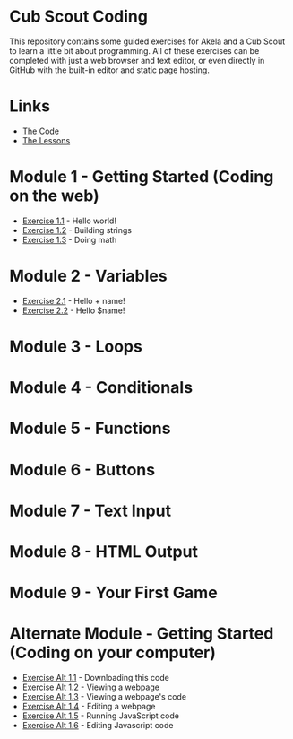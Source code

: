 # Cub Scout Coding

This repository contains some guided exercises for Akela and a Cub Scout to learn a little bit about programming.  All of these exercises can be completed with just a web browser and text editor, or even directly in GitHub with the built-in editor and static page hosting.

# Links

- [The Code](https://github.com/ckxng/cub-scout-coding)
- [The Lessons](https://ckxng.github.io/cub-scout-coding)

# Module 1 - Getting Started (Coding on the web)

- [Exercise 1.1](https://jsfiddle.net/gh/get/library/pure/ckxng/cub-scout-coding/tree/master/ex-1-1) - Hello world!
- [Exercise 1.2](https://jsfiddle.net/gh/get/library/pure/ckxng/cub-scout-coding/tree/master/ex-1-2) - Building strings
- [Exercise 1.3](https://jsfiddle.net/gh/get/library/pure/ckxng/cub-scout-coding/tree/master/ex-1-3) - Doing math

# Module 2 - Variables

- [Exercise 2.1](https://jsfiddle.net/gh/get/library/pure/ckxng/cub-scout-coding/tree/master/ex-2-1) - Hello + name!
- [Exercise 2.2](https://jsfiddle.net/gh/get/library/pure/ckxng/cub-scout-coding/tree/master/ex-2-2) - Hello $name!

# Module 3 - Loops

# Module 4 - Conditionals

# Module 5 - Functions

# Module 6 - Buttons

# Module 7 - Text Input

# Module 8 - HTML Output

# Module 9 - Your First Game

# Alternate Module - Getting Started (Coding on your computer)

- [Exercise Alt 1.1](ex-alt1-1/) - Downloading this code
- [Exercise Alt 1.2](ex-alt1-2/) - Viewing a webpage
- [Exercise Alt 1.3](ex-alt1-3/) - Viewing a webpage's code
- [Exercise Alt 1.4](ex-alt1-4/) - Editing a webpage
- [Exercise Alt 1.5](ex-alt1-5/) - Running JavaScript code
- [Exercise Alt 1.6](ex-alt1-6/) - Editing Javascript code
